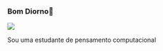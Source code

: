 ### Bom Diorno🦋
![](https://tenor.com/pt-BR/view/quero-mais-ferias-mais-ferias-quero-mais-ferias-i-want-more-vacation-gif-14624552)

Sou uma estudante de pensamento computacional
